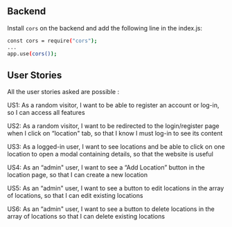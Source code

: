 ## Backend

Install `cors` on the backend and add the following line in the index.js:
```bash
const cors = require("cors");
...
app.use(cors());
```

## User Stories

All the user stories asked are possible :

US1: As a random visitor, I want to be able to register an account or log-in, so I can
access all features

US2: As a random visitor, I want to be redirected to the login/register page when I click on
“location" tab, so that I know I must log-in to see its content

US3: As a logged-in user, I want to see locations and be able to click on one location to
open a modal containing details, so that the website is useful

US4: As an “admin" user, I want to see a “Add Location” button in the location page, so
that I can create a new location

US5: As an “admin" user, I want to see a button to edit locations in the array of locations,
so that I can edit existing locations

US6: As an “admin" user, I want to see a button to delete locations in the array of
locations so that I can delete existing locations

